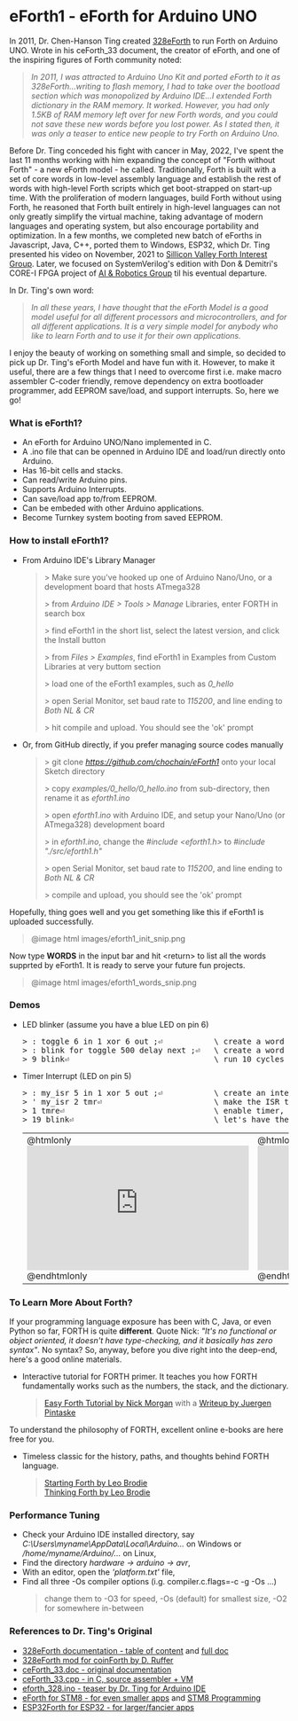 # eForth1 - eForth for Arduino UNO

In 2011, Dr. Chen-Hanson Ting created [328eForth](https://chochain.github.io/eForth1/ref/328eForth.pdf) to run Forth on Arduino UNO. Wrote in his ceForth_33 document, the creator of eForth, and one of the inspiring figures of Forth community noted:
> *In 2011, I was attracted to Arduino Uno Kit and ported eForth to it as 328eForth...writing to flash memory, I had to take over the bootload section which was monopolized by Arduino IDE...I extended Forth dictionary in the RAM memory. It worked. However, you had only 1.5KB of RAM memory left over for new Forth words, and you could not save these new words before you lost power. As I stated then, it was only a teaser to entice new people to try Forth on Arduino Uno.*

Before Dr. Ting conceded his fight with cancer in May, 2022, I've spent the last 11 months working with him expanding the concept of "Forth without Forth" - a new eForth model - he called. Traditionally, Forth is built with a set of core words in low-level assembly language and establish the rest of words with high-level Forth scripts which get boot-strapped on start-up time. With the proliferation of modern languages, build Forth without using Forth, he reasoned that Forth built entirely in high-level languages can not only greatly simplify the virtual machine, taking advantage of modern languages and operating system, but also encourage portability and optimization. In a few months, we completed new batch of eForths in Javascript, Java, C++, ported them to Windows, ESP32, which Dr. Ting presented his video on November, 2021 to [Sillicon Valley Forth Interest Group](https://www.youtube.com/watch?v=bb5vi9kR1tE&t=827s). Later, we focused on SystemVerilog's edition with Don & Demitri's CORE-I FPGA project of [AI & Robotics Group](https://www.facebook.com/groups/1304548976637542) til his eventual departure.

In Dr. Ting's own word:
> *In all these years, I have thought that the eForth Model is a good model useful for all different processors and microcontrollers, and for all different applications. It is a very simple model for anybody who like to learn Forth and to use it for their own applications.*

I enjoy the beauty of working on something small and simple, so decided to pick up Dr. Ting's eForth Model and have fun with it. However, to make it useful, there are a few things that I need to overcome first i.e. make macro assembler C-coder friendly, remove dependency on extra bootloader programmer, add EEPROM save/load, and support interrupts. So, here we go!

### What is eForth1?

* An eForth for Arduino UNO/Nano implemented in C.
* A .ino file that can be openned in Arduino IDE and load/run directly onto Arduino.
* Has 16-bit cells and stacks.
* Can read/write Arduino pins.
* Supports Arduino Interrupts.
* Can save/load app to/from EEPROM.
* Can be embeded with other Arduino applications.
* Become Turnkey system booting from saved EEPROM.

### How to install eForth1?

* From Arduino IDE's Library Manager
  >
  > \> Make sure you've hooked up one of Arduino Nano/Uno, or a development board that hosts ATmega328
  >
  > \> from *Arduino IDE > Tools > Manage* Libraries, enter FORTH in search box
  >
  > \> find eForth1 in the short list, select the latest version, and click the Install button
  >
  > \> from *Files > Examples*, find eForth1 in Examples from Custom Libraries at very buttom section
  >
  > \> load one of the eForth1 examples, such as *0_hello*
  >
  > \> open Serial Monitor, set baud rate to *115200*, and line ending to *Both NL & CR*
  >
  > \> hit compile and upload. You should see the 'ok' prompt
  >

* Or, from GitHub directly, if you prefer managing source codes manually
  >
  > \> git clone *https://github.com/chochain/eForth1* onto your local Sketch directory
  >
  > \> copy *examples/0_hello/0_hello.ino* from sub-directory, then rename it as *eforth1.ino*
  >
  > \> open *eforth1.ino* with Arduino IDE, and setup your Nano/Uno (or ATmega328) development board
  >
  > \> in *eforth1.ino*, change the <em>#include \<eforth1.h\></em> to <em>#include "./src/eforth1.h"</em>
  >
  > \> open Serial Monitor, set baud rate to *115200*, and line ending to *Both NL & CR*
  >
  > \> compile and upload, you should see the 'ok' prompt
  >
  <p/>

Hopefully, thing goes well and you get something like this if eForth1 is uploaded successfully. 

  > @image html images/eforth1_init_snip.png
  
Now type **WORDS** in the input bar and hit \<return\> to list all the words supprted by eForth1. It is ready to serve your future fun projects.

  > @image html images/eforth1_words_snip.png

### Demos
  * LED blinker (assume you have a blue LED on pin 6)
    <pre>
    > : toggle 6 in 1 xor 6 out ;⏎           \ create a word to toggle the blue LED
    > : blink for toggle 500 delay next ;⏎   \ create a word to blink
    > 9 blink⏎                               \ run 10 cycles (i.e.9,8,7,...,2,1,0 to on/off 5 times)
    </pre>  

  * Timer Interrupt (LED on pin 5)
    <pre>
    > : my_isr 5 in 1 xor 5 out ;⏎           \ create an interrupt service routine (just a regular word)
    > ' my_isr 2 tmr⏎                        \ make the ISR ticked every 0.2 seconds (2 x 0.1 seconds)
    > 1 tmre⏎                                \ enable timer, now you should see red LED blinking
    > 19 blink⏎                              \ let's have them both blink (blue LED 10 times) 
    </pre>
    |||
    |:--|:--|
    |@htmlonly <iframe width="400" height="225" src="https://www.youtube.com/embed/--iLaLC5cG0?version=3&playlist=--iLaLC5cG0&loop=1&controls=0" title="" frameborder="0" allow="autoplay; picture-in-picture" allowfullscreen></iframe> @endhtmlonly|@htmlonly <iframe width="400" height="225" src="https://www.youtube.com/embed/gr3OVOcgF4Q?version=3&playlist=gr3OVOcgF4Q&loop=1&controls=0" title="" frameborder="0" allow="autoplay; picture-in-picture" allowfullscreen></iframe> @endhtmlonly|

### To Learn More About Forth?
If your programming language exposure has been with C, Java, or even Python so far, FORTH is quite **different**. Quote Nick: <em>"It's no functional or object oriented, it doesn't have type-checking, and it basically has zero syntax"</em>. No syntax? So, anyway, before you dive right into the deep-end, here's a good online materials.
* Interactive tutorial for FORTH primer. It teaches you how FORTH fundamentally works such as the numbers, the stack, and the dictionary.
  > <a href="https://skilldrick.github.io/easyforth/#introduction" target="_blank">Easy Forth Tutorial by Nick Morgan</a> with a [Writeup by Juergen Pintaske](https://wiki.forth-ev.de/lib/exe/fetch.php/en:projects:a-start-with-forth:05_easy_forth_v16_a5_withexp_comments.pdf?fbclid=IwAR0sHmgiDtnMRuQtJdVkhl9bmiitpgcjs4ZlIDVtlxrssMOmLBv0vesvmKQ")

To understand the philosophy of FORTH, excellent online e-books are here free for you.
* Timeless classic for the history, paths, and thoughts behind FORTH language.
  > <a href="http://home.iae.nl/users/mhx/sf.html" target="_blank">Starting Forth by Leo Brodie</a><br/>
  > <a href="http://thinking-forth.sourceforge.net" target="_blank">Thinking Forth by Leo Brodie</a>

### Performance Tuning
* Check your Arduino IDE installed directory, say *C:\Users\myname\AppData\Local\Arduino...* on Windows or */home/myname/Arduino/...* on Linux,
* Find the directory *hardware -> arduino -> avr*,
* With an editor, open the *'platform.txt'* file,
* Find all three -Os compiler options (i.g. compiler.c.flags=-c -g -Os ...)
  > change them to -O3 for speed, -Os (default) for smallest size, -O2 for somewhere in-between

### References to Dr. Ting's Original
* [328eForth documentation - table of content](https://chochain.github.io/eForth1/ref/328eForth_contents.pdf) and [full doc](https://chochain.github.io/eForth1/ref/328eForth.pdf)
* [328eForth mod for coinForth by D. Ruffer](https://github.com/DRuffer/328eforth)
* [ceForth_33.doc - original documentation](https://chochain.github.io/eForth1/ref/ceForth_33.doc)
* [ceForth_33.cpp - in C, source assembler + VM](https://chochain.github.io/eForth1/ref/ceForth_33.cpp)
* [eforth_328.ino - teaser by Dr. Ting for Arduino IDE](https://chochain.github.io/eForth1/ref/eforth_328.ino)
* [eForth for STM8 - for even smaller apps](https://github.com/TG9541/stm8ef) and [STM8 Programming](https://github.com/TG9541/stm8ef/wiki/STM8S-Programming#flashing-the-stm8)
* [ESP32Forth for ESP32 - for larger/fancier apps](https://github.com/Esp32forth)

